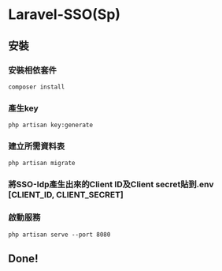 # Laravel-SSO(Sp)

## 安裝

### 安裝相依套件
`composer install`

### 產生key
`php artisan key:generate`

### 建立所需資料表
`php artisan migrate`

### 將SSO-Idp產生出來的Client ID及Client secret貼到.env [CLIENT_ID, CLIENT_SECRET]

### 啟動服務
`php artisan serve --port 8080`

## Done!